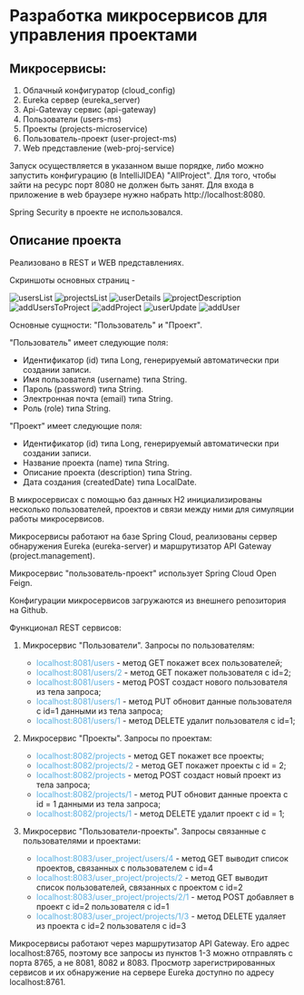 # Разработка микросервисов для управления проектами

## Микросервисы: 

1) Облачный конфигуратор (cloud_config)
2) Eureka сервер (eureka_server)
3) Api-Gateway сервис (api-gateway)
4) Пользователи (users-ms)
5) Проекты (projects-microservice)
6) Пользователь-проект (user-project-ms)
7) Web представление (web-proj-service)

Запуск осуществляется в указанном выше порядке, либо можно запустить конфигурацию (в IntelliJIDEA) "AllProject". Для того, чтобы зайти на ресурс порт 8080 не должен быть занят. Для входа в приложение в web браузере нужно набрать http://localhost:8080. 

Spring Security в проекте не использовался. 

## Описание проекта

Реализовано в REST и WEB представлениях.

Скриншоты основных страниц -

<image src="files/UIScreenShots/usersListView.png" alt="usersList">
<image src="files/UIScreenShots/projectsListView.png" alt="projectsList">
<image src="files/UIScreenShots/userDetailsView.png" alt="userDetails">
<image src="files/UIScreenShots/projectDescriptionView.png" alt="projectDescription">
<image src="files/UIScreenShots/addUsersToProjectView.png" alt="addUsersToProject">
<image src="files/UIScreenShots/addProjectView.png" alt="addProject">
<image src="files/UIScreenShots/userUpdateView.png" alt="userUpdate">
<image src="files/UIScreenShots/addUserView.png" alt="addUser">



Основные сущности: "Пользователь" и "Проект".

"Пользователь" имеет следующие поля:

- Идентификатор (id) типа Long, генерируемый автоматически при создании записи.
- Имя пользователя (username) типа String.
- Пароль (password) типа String.
- Электронная почта (email) типа String.
- Роль (role) типа String.

"Проект" имеет следующие поля:

- Идентификатор (id) типа Long, генерируемый автоматически при создании записи.
- Название проекта (name) типа String.
- Описание проекта (description) типа String.
- Дата создания (createdDate) типа LocalDate.

В микросервисах с помощью баз данных H2 инициализированы несколько пользователей, проектов и связи между ними 
для симуляции работы микросервисов.

Микросервисы работают на базе Spring Cloud, реализованы сервер обнаружения Eureka (eureka-server) и маршрутизатор API Gateway (project.management).

Микросервис "пользователь-проект" использует Spring Cloud Open Feign.

Конфигурации микросервисов загружаются из внешнего репозитория на Github.

Функционал REST сервисов:

1. Микросервис "Пользователи". Запросы по пользователям:
    - <span style="color:#59afe1">localhost:8081/users </span> - метод GET покажет всех пользователей;
    - <span style="color:#59afe1">localhost:8081/users/2 </span> - метод GET покажет пользователя с id=2;
    - <span style="color:#59afe1">localhost:8081/users </span> - метод POST создаст нового пользователя
      из тела запроса;
    - <span style="color:#59afe1">localhost:8081/users/1 </span>- метод PUT обновит данные пользователя с id=1
      данными из тела запроса;
    - <span style="color:#59afe1">localhost:8081/users/1 </span>- метод DELETE удалит пользователя с id=1;


2. Микросервис "Проекты". Запросы по проектам:
    - <span style="color:#59afe1"> localhost:8082/projects </span> - метод GET покажет все проекты;
    - <span style="color:#59afe1">localhost:8082/projects/2 </span>- метод GET покажет проекты с id = 2;
    - <span style="color:#59afe1">localhost:8082/projects </span>- метод POST создаст новый проект из тела запроса;
    - <span style="color:#59afe1">localhost:8082/projects/1 </span>- метод PUT обновит данные проекта с id = 1
      данными из тела запроса;
    - <span style="color:#59afe1">localhost:8082/projects/1 </span>- метод DELETE удалит проект с id = 1;


3. Микросервис "Пользователи-проекты". Запросы связанные с пользователями и проектами:
    - <span style="color:#59afe1">localhost:8083/user_project/users/4 </span> -
      метод GET выводит список проектов, связанных с пользователем с id=4
    - <span style="color:#59afe1">localhost:8083/user_project/projects/2 </span> -
      метод GET выводит список пользователей, связанных с проектом с id=2
    - <span style="color:#59afe1">localhost:8083/user_project/projects/2/1 </span> -
      метод POST добавляет в проект с id=2 пользователя с id=1
    - <span style="color:#59afe1">localhost:8083/user_project/projects/1/3 </span> - 
      метод DELETE удаляет из проекта с id=2 пользователя с id=3

Микросервисы работают через маршрутизатор API Gateway. Его адрес localhost:8765, поэтому все запросы из пунктов 1-3 можно отправлять с порта 8765, а не  8081, 8082 и 8083.
Просмотр зарегистрированных сервисов и их обнаружение на сервере Eureka доступно по адресу localhost:8761.
